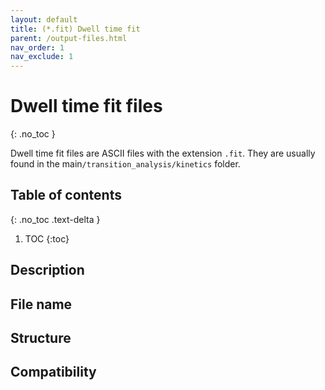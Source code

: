 ```yaml
---
layout: default
title: (*.fit) Dwell time fit
parent: /output-files.html
nav_order: 1
nav_exclude: 1
---
```



# Dwell time fit files
{: .no_toc }

Dwell time fit files are ASCII files with the extension `.fit`. They are usually found in the main`/transition_analysis/kinetics` folder.

## Table of contents
{: .no_toc .text-delta }

1. TOC
{:toc}

## Description

## File name

## Structure

## Compatibility
